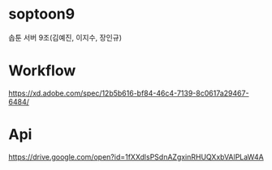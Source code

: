 # soptoon9
솝툰 서버 9조(김예진, 이지수, 장인규)

# Workflow
https://xd.adobe.com/spec/12b5b616-bf84-46c4-7139-8c0617a29467-6484/

# Api
https://drive.google.com/open?id=1fXXdlsPSdnAZgxinRHUQXxbVAlPLaW4A
